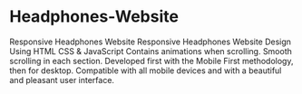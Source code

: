 # Headphones-Website
Responsive Headphones Website
Responsive Headphones Website Design Using HTML CSS & JavaScript
Contains animations when scrolling.
Smooth scrolling in each section.
Developed first with the Mobile First methodology, then for desktop.
Compatible with all mobile devices and with a beautiful and pleasant user interface.
